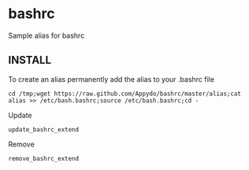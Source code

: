 bashrc
======

Sample alias for bashrc

INSTALL
-------

To create an alias permanently add the alias to your .bashrc file

    cd /tmp;wget https://raw.github.com/Appydo/bashrc/master/alias;cat alias >> /etc/bash.bashrc;source /etc/bash.bashrc;cd -

Update

    update_bashrc_extend

Remove 

    remove_bashrc_extend
    
